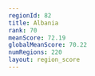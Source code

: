 ```yaml
---
regionId: 82
title: Albania
rank: 70
meanScore: 72.19
globalMeanScore: 70.22
numRegions: 220
layout: region_score
---
```


